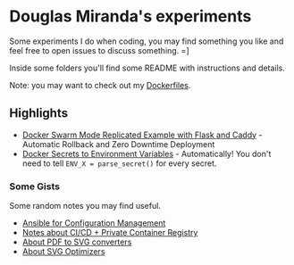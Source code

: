 # Douglas Miranda's experiments

Some experiments I do when coding, you may find something you like and feel free to open issues to discuss something. =]

Inside some folders you'll find some README with instructions and details.

Note: you may want to check out my [Dockerfiles](https://github.com/douglasmiranda/dockerfiles).

## Highlights

- [Docker Swarm Mode Replicated Example with Flask and Caddy](docker-swarm-replicated-example-caddy%2Bflask/) - Automatic Rollback and Zero Downtime Deployment
- [Docker Secrets to Environment Variables](docker-secrets-as-env/) - Automatically! You don't need to tell `ENV_X = parse_secret()` for every secret.

### Some Gists

Some random notes you may find useful.

- [Ansible for Configuration Management](https://gist.github.com/douglasmiranda/f21a4481d372ae54fcf4a6ff32249949)
- [Notes about CI/CD + Private Container Registry](https://gist.github.com/douglasmiranda/5e872b0e7c9c14702d77852563d25138)
- [About PDF to SVG converters](https://gist.github.com/douglasmiranda/9c19f23c4570a7b7e02137791880ab43)
- [About SVG Optimizers](https://gist.github.com/douglasmiranda/be203d129c55ad7793ccf06059ee1dd4)

